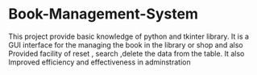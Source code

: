 # Book-Management-System

This project provide basic knowledge of python and tkinter library. 
It is a GUI interface for the managing the book in the library or shop and also Provided facility of reset , search ,delete the data from the table.
It also Improved efficiency and effectiveness in adminstration
